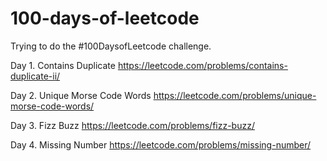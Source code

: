 # 100-days-of-leetcode
Trying to do the #100DaysofLeetcode challenge.


Day 1.
Contains Duplicate
https://leetcode.com/problems/contains-duplicate-ii/

Day 2.
Unique Morse Code Words
https://leetcode.com/problems/unique-morse-code-words/

Day 3.
Fizz Buzz
https://leetcode.com/problems/fizz-buzz/

Day 4.
Missing Number
https://leetcode.com/problems/missing-number/
